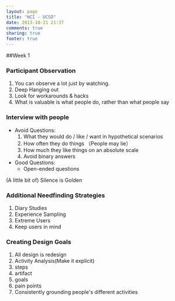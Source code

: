 ```yaml
---
layout: page
title: "HCI - UCSD"
date: 2013-10-21 21:37
comments: true
sharing: true
footer: true
---
```


##Week 1

### Participant Observation

1. You can observe a lot just by watching.
2. Deep Hanging out
3. Look for workarounds & hacks
4. What is valuable is what people do, rather than what people say

### Interview with people

- Avoid Questions:
  1. What they would do / like / want in hypothetical scenarios
  2. How often they do things （People may lie）
  3. How much they like things on an absolute scale
  4. Avoid binary answers
- Good Questions:
  - Open-ended questions

(A little bit of) Silence is Golden

### Additional Needfinding Strategies

1. Diary Studies
2. Experience Sampling
3. Extreme Users
4. Keep users in mind

### Creating Design Goals

1. All design is redesign
2. Activity Analysis(Make it explicit)
  1. steps
  2. artifact
  3. goals
  4. pain points
3. Consistently grounding people's different activities
